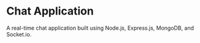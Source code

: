 # Chat Application
A real-time chat application built using Node.js, Express.js, MongoDB, and Socket.io.

